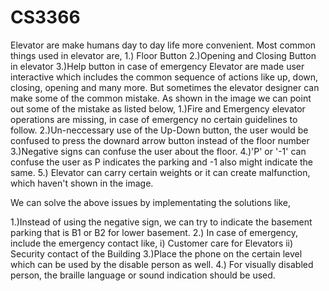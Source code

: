 # CS3366
Elevator are make humans day to day life more convenient. Most common things used in elevator are,
1.) Floor Button
2.)Opening and Closing Button in elevator
3.)Help button in case of emergency
Elevator are made user interactive which includes the common sequence of actions like up, down, closing, opening and many more.
But sometimes the elevator designer can make some of the common mistake. As shown in the image we can point out some of the mistake as listed below,
1.)Fire and Emergency elevator operations are missing, in case of emergency no certain guidelines to follow.
2.)Un-neccessary use of the Up-Down button, the user would be confused to press the downard arrow button instead of the floor number
3.)Negative signs can confuse the user about the floor.
4.)'P' or '-1'  can confuse the user as P indicates the parking and -1 also might indicate the same.
5.) Elevator can carry certain weights or it can create malfunction, which haven't shown in the image.

We can solve the above issues by implementating the solutions like,

1.)Instead of using the negative sign, we can try to indicate the basement parking that is B1 or B2 for lower basement.
2.) In case of emergency, include the emergency contact like,
i) Customer care for Elevators
ii) Security contact of the Building
3.)Place the phone on the certain level which can be used by the disable person as well.
4.) For visually disabled person, the braille language or sound indication should be used.



